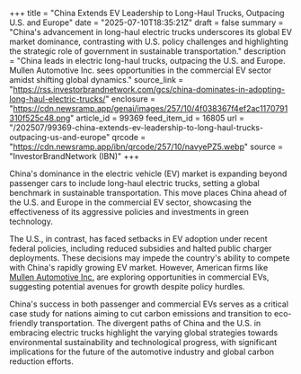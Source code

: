 +++
title = "China Extends EV Leadership to Long-Haul Trucks, Outpacing U.S. and Europe"
date = "2025-07-10T18:35:21Z"
draft = false
summary = "China's advancement in long-haul electric trucks underscores its global EV market dominance, contrasting with U.S. policy challenges and highlighting the strategic role of government in sustainable transportation."
description = "China leads in electric long-haul trucks, outpacing the U.S. and Europe. Mullen Automotive Inc. sees opportunities in the commercial EV sector amidst shifting global dynamics."
source_link = "https://rss.investorbrandnetwork.com/gcs/china-dominates-in-adopting-long-haul-electric-trucks/"
enclosure = "https://cdn.newsramp.app/genai/images/257/10/4f038367f4ef2ac1170791310f525c48.png"
article_id = 99369
feed_item_id = 16805
url = "/202507/99369-china-extends-ev-leadership-to-long-haul-trucks-outpacing-us-and-europe"
qrcode = "https://cdn.newsramp.app/ibn/qrcode/257/10/navyePZ5.webp"
source = "InvestorBrandNetwork (IBN)"
+++

<p>China's dominance in the electric vehicle (EV) market is expanding beyond passenger cars to include long-haul electric trucks, setting a global benchmark in sustainable transportation. This move places China ahead of the U.S. and Europe in the commercial EV sector, showcasing the effectiveness of its aggressive policies and investments in green technology.</p><p>The U.S., in contrast, has faced setbacks in EV adoption under recent federal policies, including reduced subsidies and halted public charger deployments. These decisions may impede the country's ability to compete with China's rapidly growing EV market. However, American firms like <a href="https://www.mullenusa.com" rel="nofollow" target="_blank">Mullen Automotive Inc.</a> are exploring opportunities in commercial EVs, suggesting potential avenues for growth despite policy hurdles.</p><p>China's success in both passenger and commercial EVs serves as a critical case study for nations aiming to cut carbon emissions and transition to eco-friendly transportation. The divergent paths of China and the U.S. in embracing electric trucks highlight the varying global strategies towards environmental sustainability and technological progress, with significant implications for the future of the automotive industry and global carbon reduction efforts.</p>